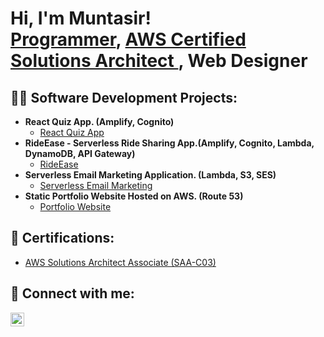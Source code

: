 <h1>Hi, I'm Muntasir! <br/><a href="https://github.com/MuntasirMohammed">Programmer</a>, <a href="https://www.linkedin.com/in/muntasirmohammed/"> AWS Certified Solutions Architect </a>, <a> Web Designer </a></h1>


<h2>👨‍💻 Software Development Projects:</h2>

- <b>React Quiz App. (Amplify, Cognito)</b>
  - [React Quiz App](https://github.com/MuntasirMohammed/React-Quiz-App)
- <b>RideEase - Serverless Ride Sharing App.(Amplify, Cognito, Lambda, DynamoDB, API Gateway)</b>
  - [RideEase](https://github.com/MuntasirMohammed/RideEase)
- <b>Serverless Email Marketing Application. (Lambda, S3, SES)</b>
  - [Serverless Email Marketing](https://github.com/MuntasirMohammed/Serverless-Marketing)
- <b>Static Portfolio Website Hosted on AWS. (Route 53)</b>
  - [Portfolio Website](http://engmuntasir.com/)


<h2>📜 Certifications:</h2>

- [AWS Solutions Architect Associate (SAA-C03)](http://engmuntasir.com/) 


<h2>📲 Connect with me:</h2>

[<img align="left" alt="JoshMadakor | LinkedIn" width="22px" src="https://cdn.jsdelivr.net/npm/simple-icons@v3/icons/linkedin.svg" />][linkedin]

[linkedin]:https://www.linkedin.com/in/muntasirmohammed/

<!--
**MuntasirMohammed/MuntasirMohammed** is a ✨ _special_ ✨ repository because its `README.md` (this file) appears on your GitHub profile.

Here are some ideas to get you started:

- 🔭 I’m currently working on ...
- 🌱 I’m currently learning ...
- 👯 I’m looking to collaborate on ...
- 🤔 I’m looking for help with ...
- 💬 Ask me about ...
- 📫 How to reach me: ...
- 😄 Pronouns: ...
- ⚡ Fun fact: ...
-->

